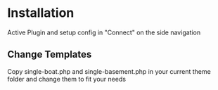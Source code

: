 # Installation

Active Plugin and setup config in "Connect" on the side navigation

## Change Templates

Copy single-boat.php and single-basement.php in your current theme folder and change them to fit your needs
